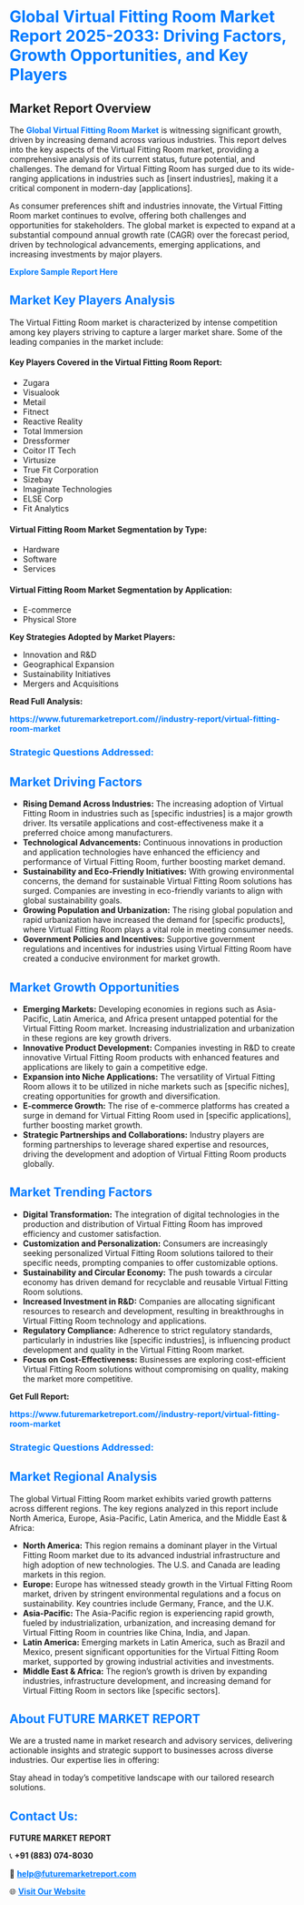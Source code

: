 <h1 style="color: #007BFF;">Global Virtual Fitting Room Market Report 2025-2033: Driving Factors, Growth Opportunities, and Key Players</h1>

<section id="overview">
<h2>Market Report Overview</h2>
<p>The <a href="https://www.futuremarketreport.com//industry-report/virtual-fitting-room-market" style="color: #007BFF; text-decoration: none;"><strong>Global Virtual Fitting Room Market</strong></a> is witnessing significant growth, driven by increasing demand across various industries. This report delves into the key aspects of the Virtual Fitting Room market, providing a comprehensive analysis of its current status, future potential, and challenges. The demand for Virtual Fitting Room has surged due to its wide-ranging applications in industries such as [insert industries], making it a critical component in modern-day [applications].</p>
<p>As consumer preferences shift and industries innovate, the Virtual Fitting Room market continues to evolve, offering both challenges and opportunities for stakeholders. The global market is expected to expand at a substantial compound annual growth rate (CAGR) over the forecast period, driven by technological advancements, emerging applications, and increasing investments by major players.</p>
</section>

<section id="overview">
<p><a href="https://www.futuremarketreport.com//request-sample/reportId=49626" style="color: #007BFF; text-decoration: none;"><strong>Explore Sample Report Here</strong></a></p>
</section>

<section id="key-players">
<h2 style="color: #007BFF;">Market Key Players Analysis</h2>
<p>The Virtual Fitting Room market is characterized by intense competition among key players striving to capture a larger market share. Some of the leading companies in the market include:</p>
<h4>Key Players Covered in the Virtual Fitting Room Report:</h4>
<ul><li>Zugara</li><li>Visualook</li><li>Metail</li><li>Fitnect</li><li>Reactive Reality</li><li>Total Immersion</li><li>Dressformer</li><li>Coitor IT Tech</li><li>Virtusize</li><li>True Fit Corporation</li><li>Sizebay</li><li>Imaginate Technologies</li><li>ELSE Corp</li><li>Fit Analytics</li></ul>
<h4>Virtual Fitting Room Market Segmentation by Type:</h4>
<ul><li>Hardware</li><li>Software</li><li>Services</li></ul>

<h4>Virtual Fitting Room Market Segmentation by Application:</h4>
<ul><li>E-commerce</li><li>Physical Store</li></ul>
<p><strong>Key Strategies Adopted by Market Players:</strong></p>
<ul>
<li>Innovation and R&D</li>
<li>Geographical Expansion</li>
<li>Sustainability Initiatives</li>
<li>Mergers and Acquisitions</li>
</ul>
</section>

<section>
<p><strong>Read Full Analysis: </strong></p><a href="https://www.futuremarketreport.com//industry-report/virtual-fitting-room-market" style="color: #007BFF; text-decoration: none;"><strong>https://www.futuremarketreport.com//industry-report/virtual-fitting-room-market</strong></a>
<h3 style="color: #007BFF;">Strategic Questions Addressed:</h3>
</section>

<section id="driving-factors">
<h2 style="color: #007BFF;">Market Driving Factors</h2>
<ul>
<li><strong>Rising Demand Across Industries:</strong> The increasing adoption of Virtual Fitting Room in industries such as [specific industries] is a major growth driver. Its versatile applications and cost-effectiveness make it a preferred choice among manufacturers.</li>
<li><strong>Technological Advancements:</strong> Continuous innovations in production and application technologies have enhanced the efficiency and performance of Virtual Fitting Room, further boosting market demand.</li>
<li><strong>Sustainability and Eco-Friendly Initiatives:</strong> With growing environmental concerns, the demand for sustainable Virtual Fitting Room solutions has surged. Companies are investing in eco-friendly variants to align with global sustainability goals.</li>
<li><strong>Growing Population and Urbanization:</strong> The rising global population and rapid urbanization have increased the demand for [specific products], where Virtual Fitting Room plays a vital role in meeting consumer needs.</li>
<li><strong>Government Policies and Incentives:</strong> Supportive government regulations and incentives for industries using Virtual Fitting Room have created a conducive environment for market growth.</li>
</ul>
</section>

<section id="growth-opportunities">
<h2 style="color: #007BFF;">Market Growth Opportunities</h2>
<ul>
<li><strong>Emerging Markets:</strong> Developing economies in regions such as Asia-Pacific, Latin America, and Africa present untapped potential for the Virtual Fitting Room market. Increasing industrialization and urbanization in these regions are key growth drivers.</li>
<li><strong>Innovative Product Development:</strong> Companies investing in R&D to create innovative Virtual Fitting Room products with enhanced features and applications are likely to gain a competitive edge.</li>
<li><strong>Expansion into Niche Applications:</strong> The versatility of Virtual Fitting Room allows it to be utilized in niche markets such as [specific niches], creating opportunities for growth and diversification.</li>
<li><strong>E-commerce Growth:</strong> The rise of e-commerce platforms has created a surge in demand for Virtual Fitting Room used in [specific applications], further boosting market growth.</li>
<li><strong>Strategic Partnerships and Collaborations:</strong> Industry players are forming partnerships to leverage shared expertise and resources, driving the development and adoption of Virtual Fitting Room products globally.</li>
</ul>
</section>

<section id="trending-factors">
<h2 style="color: #007BFF;">Market Trending Factors</h2>
<ul>
<li><strong>Digital Transformation:</strong> The integration of digital technologies in the production and distribution of Virtual Fitting Room has improved efficiency and customer satisfaction.</li>
<li><strong>Customization and Personalization:</strong> Consumers are increasingly seeking personalized Virtual Fitting Room solutions tailored to their specific needs, prompting companies to offer customizable options.</li>
<li><strong>Sustainability and Circular Economy:</strong> The push towards a circular economy has driven demand for recyclable and reusable Virtual Fitting Room solutions.</li>
<li><strong>Increased Investment in R&D:</strong> Companies are allocating significant resources to research and development, resulting in breakthroughs in Virtual Fitting Room technology and applications.</li>
<li><strong>Regulatory Compliance:</strong> Adherence to strict regulatory standards, particularly in industries like [specific industries], is influencing product development and quality in the Virtual Fitting Room market.</li>
<li><strong>Focus on Cost-Effectiveness:</strong> Businesses are exploring cost-efficient Virtual Fitting Room solutions without compromising on quality, making the market more competitive.</li>
</ul>
</section>

<section>
<p><strong>Get Full Report: </strong></p><a href="https://www.futuremarketreport.com//industry-report/virtual-fitting-room-market" style="color: #007BFF; text-decoration: none;"><strong>https://www.futuremarketreport.com//industry-report/virtual-fitting-room-market</strong></a>
<h3 style="color: #007BFF;">Strategic Questions Addressed:</h3>
</section>


<section id="regional-analysis">
<h2 style="color: #007BFF;">Market Regional Analysis</h2>
<p>The global Virtual Fitting Room market exhibits varied growth patterns across different regions. The key regions analyzed in this report include North America, Europe, Asia-Pacific, Latin America, and the Middle East & Africa:</p>
<ul>
<li><strong>North America:</strong> This region remains a dominant player in the Virtual Fitting Room market due to its advanced industrial infrastructure and high adoption of new technologies. The U.S. and Canada are leading markets in this region.</li>
<li><strong>Europe:</strong> Europe has witnessed steady growth in the Virtual Fitting Room market, driven by stringent environmental regulations and a focus on sustainability. Key countries include Germany, France, and the U.K.</li>
<li><strong>Asia-Pacific:</strong> The Asia-Pacific region is experiencing rapid growth, fueled by industrialization, urbanization, and increasing demand for Virtual Fitting Room in countries like China, India, and Japan.</li>
<li><strong>Latin America:</strong> Emerging markets in Latin America, such as Brazil and Mexico, present significant opportunities for the Virtual Fitting Room market, supported by growing industrial activities and investments.</li>
<li><strong>Middle East & Africa:</strong> The region’s growth is driven by expanding industries, infrastructure development, and increasing demand for Virtual Fitting Room in sectors like [specific sectors].</li>
</ul>
</section>

<footer>
<h2 style="color: #007BFF;">About FUTURE MARKET REPORT</h2>
<p>We are a trusted name in market research and advisory services, delivering actionable insights and strategic support to businesses across diverse industries. Our expertise lies in offering:</p>

<p>Stay ahead in today’s competitive landscape with our tailored research solutions.</p>

<h2 style="color: #007BFF;">Contact Us:</h2>
<p><strong>FUTURE MARKET REPORT</strong></p>
<p>📞 <strong>+91 (883) 074-8030</strong></p>
<p>📧 <strong><a href="mailto:help@futuremarketreport.com" style="color: #007BFF;">help@futuremarketreport.com</a></strong></p>
<p>🌐 <strong><a href="https://www.futuremarketreport.com/" style="color: #007BFF;">Visit Our Website</a></strong></p>
</footer>